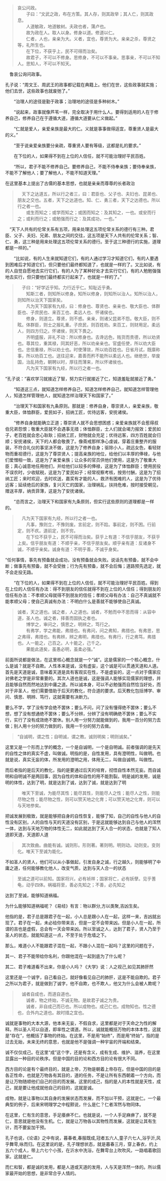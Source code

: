 <blockquote data-pid="j-zQBqNL">哀公问政。<br>　　子曰：“文武之政，布在方策。其人存，则其政举；其人亡，则其政息。<br>　　人道敏政，地道敏树。夫政也者，蒲卢也。<br>　　故为政在人。取人以身。修身以道。修道以仁。<br>　　仁者，人也，亲亲为大。义者，宜也，尊贤为大。亲亲之杀，尊贤之等，礼所生也。<br>　　在下位，不获乎上，民不可得而治矣。<br>　　故君子，不可以不修身。思修身，不可以不事亲。思事亲，不可以不知人。思知人，不可以不知天。</blockquote><p data-pid="xaUyKCpx">　鲁哀公询问政事。</p><p data-pid="rdTBmXwR"> 孔子说：“周文王、周武王的政事都记载在典籍上。他们在世，这些政事就实施；他们去世，这些政事也就废弛了。”</p><p data-pid="YBXq9KqB">　　“治理人的途径是勤于政事；治理地的途径是多种树木。”</p><p data-pid="5NyuWQSJ">　　“说起来，政事就像芦苇一样，完全取决于用什么人。要得到适用的人在于修养自己，修养自己在于遵循大道，遵循大道要从仁义做起。”</p><p data-pid="ktrOjE3c">　　“仁就是爱人，亲爱亲族是最大的仁。义就是事事做得适宜，尊重贤人是最大的义。”</p><p data-pid="U1JRwLJE">　　“至于说亲爱亲族要分亲疏，尊重贤人要有等级，这都是礼的要求。”</p><p data-pid="6r2CVzbW">　　在下位的人，如果得不到在上位的人信任，就不可能治理好平民百姓。</p><p data-pid="NObpF9qP">　　“所以，君子不能不修养自己。要修养自己，不能不侍奉亲族；要侍奉亲族，不能不了解他人；要了解他人，不能不知道天理。”</p><p data-pid="H-TB-A_U">在这里基本上提出了古儒的基本思想，也就是亲亲而尊尊的长者政治</p><blockquote data-pid="8u9DP0MF">　天下之达道五，所以行之者三，曰：君臣也、父子也、夫妇也、昆弟也、朋友之交也。五者，天下之达道也。知、仁、勇三者，天下之达德也。所以行之者一也。<br>　　或生而知之；或学而知之；或困而知之：及其知之，一也。或安而行之；或利而行之；或勉强而行之：及其成功，一也。”</blockquote><p data-pid="9FXHLK_X">　“天下人共有的伦常关系有五项，用来处理这五项伦常关系的德行有三种。君臣、父子、夫妇、兄弟、朋友之间的交往，这五项是天下人共有的伦常关系；智、仁、勇，这三种是用来处理这五项伦常关系的德行。至于这三种德行的实施，道理都是一样的。”</p><p data-pid="t577jNnA">　　“比如说，有的人生来就知道它们，有的人通过学习才知道它们，有的人要遇到困难后才知道它们，但只要他们最终都知道了，也就是一样的了。又比如说，有的人自觉自愿地去实行它们，有的人为了某种好处才去实行它们，有的人勉勉强强地去实行，但只要他们最终都实行起来了，也就是一样的了。”</p><blockquote data-pid="y0N_rVWk">　子曰：“好学近乎知。力行近乎仁。知耻近乎勇。<br>　　知斯三者，则知所以修身。知所以修身，则知所以治人。知所以治人，则知所以治天下国家矣。<br>　　凡为天下国家有九经，曰：修身也、尊贤也、亲亲也、敬大臣也、体群臣也、子庶民也、来百工也、柔远人也、怀诸侯也。<br>　　修身，则道立。尊贤，则不惑。亲亲，则诸父昆弟不怨。敬大臣，则不眩。体群臣，则士之报礼重。子庶民，则百姓劝。来百工，则财用足。柔远人，则四方归之。怀诸侯，则天下畏之。<br>　　齐明盛服，非礼不动：所以修身也。去谗远色，贱货而贵德，所以劝贤也。尊其位，重其禄，同其好恶，所以劝亲亲也。官盛任使，所以劝大臣也。忠信重禄，所以劝士也。时使薄敛，所以劝百姓也。日省月试，既廪称事，所以劝百工也。送往迎来，嘉善而矜不能所以柔远人也。继绝世，举废国，治乱持危，朝聘以时，厚往而薄来，所以怀诸侯也。<br>　　凡为天下国家有九经，所以行之者一也。</blockquote><p data-pid="BlhwGB-E">“孔子说：“喜欢学习就接近了智，努力实行就接近了仁，知道羞耻就接近了勇。”</p><p data-pid="LwPPJCU9">　　“知道这三点，就知道怎样修养自己，知道怎样修养自己，就知道怎样管理他人，知道怎样管理他人，就知道怎样治理天下和国家了。”</p><p data-pid="6PXbVaHm">　　“治理天下和国家有九条原则。那就是：修养自身，尊崇贤人，亲爱亲族，敬重大臣，体恤群臣，爱民如子，招纳工匠，优待远客，安抚诸侯。</p><p data-pid="MNHQTXwJ">　　“修养自身就能确立正道；尊崇贤人就不会思想困惑；亲爱亲族就不会惹得叔伯兄弟怨恨；敬重大臣就不会遇事无措；体恤群臣，士人们就会竭力报效；爱民如子，老百姓就会忠心耿耿；招纳工匠，财物就会充足；优待远客，四方百姓就会归顺；安抚诸侯，天下的人都会敬畏了。像斋戒那样净心虔诚，穿着庄重整齐的服装，不符合礼仪的事坚决不做，这是为了修养自身；驱除小人，疏远女色，看轻财物而重视德行，这是为了尊崇贤人；提高亲族的地位，给他们以丰厚的俸禄，与他们爱憎相一致，这是为了亲爱亲族；让众多的官员供他们使用，这是为了敬重大臣；真心诚意地任用他们，并给他们以较多的俸禄，这是为了体恤群臣；使用民役不误农时，少收赋税，这是为了爱民如子；经常视察考核，按劳付酬，这是为了招纳工匠；来时欢迎，去时欢送，嘉奖有才能的人，救济有困难的人，这是为了优待远客；延续绝后的家族，复兴灭亡的国家，治理祸乱，扶持危难，按时接受朝见，赠送丰厚，纳贡菲薄，这是为了安抚诸侯。</p><p data-pid="ovUsZznC">　　“总而言之，治理天下和国家有九条原则，但实行这些原则的道理都是一样的。</p><blockquote data-pid="GS3fOxUu">　凡为天下国家有九经，所以行之者一也。<br>　　凡事，豫则立，不豫则废。言前定，则不跲。事前定，则不困。行前定，则不疚。道前定，则不穷。<br>　　在下位不获乎上，民不可得而治矣。获乎上有道：不信乎朋友，不获乎上矣。信乎朋友有道：不顺乎亲，不信乎朋友矣。顺乎亲有道：反诸身不诚，不顺乎亲矣。诚身有道：不明乎善，不诚乎身矣。</blockquote><p data-pid="Lv_lNeoL">“任何事情，事先有预备就会成功，没有预备就会失败。说话先有预备，就不会中断；做事先有预备，就不会受挫；行为先有预备，就不会后悔；道路预先选定，就不会走投无路。</p><p data-pid="zXK8hGk_">　　“在下位的人，如果得不到在上位的人信任，就不可能治理好平民百姓。得到在上位的人信任有办法：得不到朋友的信任就得不到在上位的人信任；得到朋友的信任有办法：不孝顺父母就得不到朋友的信任；孝顺父母有办法：自己不真诚就不能孝顺父母；使自己真诚有办法：不明白什么是善就不能够使自己真诚。</p><blockquote data-pid="rKyODHQz">诚者，天之道也。诚之者，人之道也。诚者，不勉而中不思而得：从容中道，圣人也。诚之者，择善而固执之者也。<br>　　博学之，审问之，慎思之，明辨之，笃行之。<br>　　有弗学，学之弗能，弗措也。有弗问，问之弗知，弗措也。有弗思，思之弗得，弗措也。有弗辨，辨之弗明，弗措也。有弗行，行之弗笃，弗措也。人一能之，己百之。人十能之，己千之。<br>　　果能此道矣，虽愚必明，虽柔必强。”</blockquote><p data-pid="7lqRAJGM">前面所说都是做法，在这里核心概念就是一个“诚”。这是儒家的一个核心概念，什么是诚？就是不自欺。人性本来是诚，没有虚妄，这个诚是可以贯通天道和人道。首先是天道是诚，意味着天道是具有客观实在性，不是虚妄的，这一点对于儒家应对佛老之学是非常重要的。其次人道也是诚，这是强调人能够实现儒家的理想，并且能够自然而然地达到中庸之道。所以诚本身，可以不必勉强而自然恰当好处，而对于非圣人，他们需要借助于后天的教化，符合道的要求。后天教化包括博学、审问、慎思、明辨、笃行，这就需要有决断力。</p><p data-pid="f_4nWB4k">要么不学，学了没有学会绝不罢休；要么不问，问了没有懂得绝不罢休；要么不想，想了没有想通绝不罢休；要么不分辨，分辨了没有明确绝不罢休；要么不实行，实行了没有成效绝不罢休。别人用一分努力就能做到的，我用一百分的努力去做；别人用十分的努力做到的，我用一千分的努力去做。</p><blockquote data-pid="EtKCrufy">“自诚明，谓之性；自明诚，谓之教。诚则明矣；明则诚矣。”</blockquote><p data-pid="uTw0ckkt">这里又是一个形而上学的概念，一个是自诚明，一个是自明诚。前者强调的是先天的自性之体的真实不虚，叫做诚。明指的是，自性发用，具有澄明性，叫做明。也就是说，真实无妄的体，所发用的澄明之用，体用无二，叫做自诚明，叫做性。</p><p data-pid="7RwU8WbV">而后者指的是后天的教化，指的是要通过后天的培育，彻悟自性本然无妄。而自诚明和自明诚不是两回事，因为自性的体和自性的用不能割裂。明是诚的发用，诚是明的体性，达到了明，就是达到了诚，达到了诚，就是达到了明</p><blockquote data-pid="GysXP_pw">　唯天下至诚，为能尽其性；能尽其性，则能尽人之性；能尽人之性，则能尽物之性；能尽物之性，则可以赞天地之化育；可以赞天地之化育，则可以与天地参矣。</blockquote><p data-pid="hSJ3KkkM">把诚发展到极致，就是能够把自身的自性恢复，能够了知，自己的自性与他人的自性没有区别，人的自性与天的天道没有区别，于是这就能够达到自己与他人的浑然一体，达到与天地万物的体性无二，如此就达到了天人合一的状态，也就是了知人道即天道，天道即人道</p><blockquote data-pid="0jgm3BhU">　其次致曲。曲能有诚。诚则形。形则著。著则明。明则动。动则变。变则化。唯天下至诚为能化。</blockquote><p data-pid="9gG--yYe">不如圣人的贤人，他们可以从小事做起，引发自身之诚，行之越久，则能够明了中庸之道，任何能够教化他人，改变气质，达到与天人合一的状态</p><blockquote data-pid="MiFEy50a">至诚之道可以前知。国家将兴，必有祯祥；国家将亡，必有妖孽。见乎蓍龟，动乎四体。祸福将至，善必先知之；不善，必先知之</blockquote><p data-pid="Vn8SrCuK">达到了至诚，能够知道祸福。</p><p data-pid="c8i_S3b_">为什么能够知道祸福呢？《易经》有言：物以群分,方以类聚,吉凶生矣。</p><p data-pid="XCjgqkg6">他指的是，君子总是跟君子在一起，小人总是跟小人在一起，这样一来，吉凶就出现了。君子在一起，未必给你带来吉，但是一定不会带来凶。但是小人在一起，所谓的吉也是虚假，总会有一天会带来凶。所以至诚之人，达到了君子，贤人乃至于圣人的状态，就能知道这一点，不至于处于危墙之下。</p><p data-pid="nTJch18m">那么，难道小人不能跟君子混在一起，不跟小人混在一起吗？这里的问题在于，</p><p data-pid="Ta124B1P">其一、君子不能带给你名利，你跟他混在一起到底为了什么呢？</p><p data-pid="bCM2TKyZ">其二、君子难道看不出来，你是小人吗？《大学》说：人之视己,如见其肺肝然</p><p data-pid="3D1rEBmu">这里还是一个诚字，自己看自己，就好像看见自己的肺肝，这是不能自欺的。君子之所以为君子，就是做到了诚字，他不自欺，也不欺人，他又为什么会被人欺呢？</p><blockquote data-pid="Ud--Bgmz">　诚者自成也，而道自道也。<br>　　诚者，物之终始，不诚无物。是故君子诚之为贵。<br>　　诚者，非自成己而已也。所以成物也。成己仁也。成物知也。性之德也，合外内之道也。故时措之宜也。</blockquote><p data-pid="ewN1sXr_">诚就是事物的大本大源，他本来无妄，不假自求，这里都是对于天命之为性的解释。所以圣人可以自道，即率性之谓道。所以，诚就能概括万物的本体本性，这就是“存在”，他概括了事物的终始。在这里，不是用“始终”，而是用“终始”，指的是过去无始，未来无终的意思，也就是他不是强调一种宇宙的开端和结束。</p><p data-pid="dFNh0Oyx">诚不仅仅成己。在这里“成”这个字，还是有含义，成有生成、维护、滋养，在这里显露出一种目的论秩序。但是中国的目的论和西方目的论有很大不同。</p><p data-pid="hsujRW6m">西方目的论是有个最终目的，就是上帝，万物是朝着上帝存在。但是中国的目的是各正性命，也就是万物各有其目的，道的任务，不是让所有东西朝着一个方向，而是让万物随顺他们自己的目的而发展。这里的成己，指的是人的本性就是天性，成己，就是要让他成就他自己的目的，这就是诚。</p><p data-pid="Wy8LCi2y">成物，就是让事物以其自身的发展状态而发展，而不加以干预，这就是仁。一个最典型的例子，后来宋明理学之中程颢说，什么是仁？仁者浑然与物同体。</p><p data-pid="JTO3jKu6">在这里，仁有生的意思，手足痿痹不仁。也就是说，一个人手足麻痹了，就不是仁，意思就是他没有生机。仁，就是让万物各以其物性而发展，这就是让其有生计，而不要妄加干预。</p><p data-pid="b28UYmu_">孔子也说，《论语》之中有说，暮春者,春服既成,冠者五六人,童子六七人,浴乎沂,风乎舞雩,咏而归。在这里说的是，孔子理想状态，就是暮春三月，穿上春衣，约上五六个成人，带上六七个小孩，在沂水中洗浴，在舞雩台上吹吹风，一路唱着歌回家。这就是仁。</p><p data-pid="DwKKXUvV">而仁和智，都是诚的发用，都是人道或天道的发用，人与天是浑然一体的。所以儒家最开始的思想，是非常合乎人情的。</p><p></p><p></p>